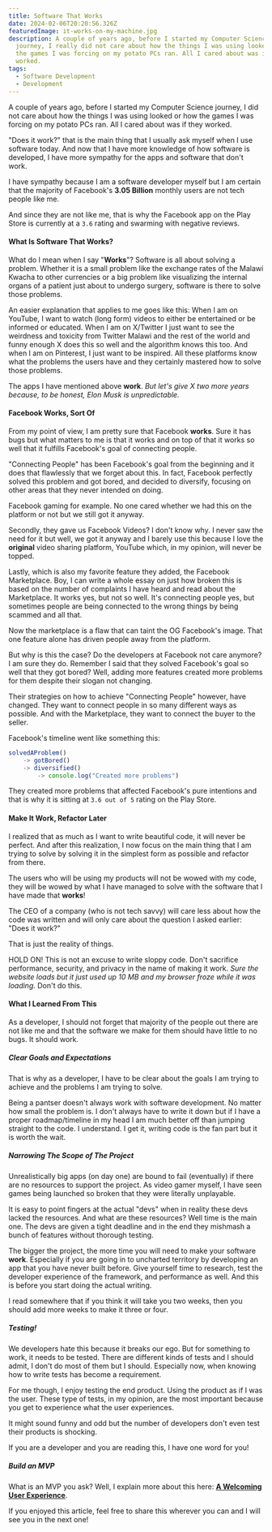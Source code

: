 ```yaml
---
title: Software That Works
date: 2024-02-06T20:20:56.326Z
featuredImage: it-works-on-my-machine.jpg
description: A couple of years ago, before I started my Computer Science
  journey, I really did not care about how the things I was using looked or how
  the games I was forcing on my potato PCs ran. All I cared about was if they
  worked.
tags:
  - Software Development
  - Development
---
```

A couple of years ago, before I started my Computer Science journey, I did not care about how the things I was using looked or how the games I was forcing on my potato PCs ran. All I cared about was if they worked.

"Does it work?" that is the main thing that I usually ask myself when I use software today. And now that I have more knowledge of how software is developed, I have more sympathy for the apps and software that don't work.

I have sympathy because I am a software developer myself but I am certain that the majority of Facebook's **3.05 Billion** monthly users are not tech people like me.

And since they are not like me, that is why the Facebook app on the Play Store is currently at a ```3.6``` rating and swarming with negative reviews.

#### What Is Software That Works?

What do I mean when I say "**Works**"? Software is all about solving a problem. Whether it is a small problem like the exchange rates of the Malawi Kwacha to other currencies or a big problem like visualizing the internal organs of a patient just about to undergo surgery, software is there to solve those problems.

An easier explanation that applies to me goes like this: When I am on YouTube, I want to watch (long form) videos to either be entertained or be informed or educated. When I am on X/Twitter I just want to see the weirdness and toxicity from Twitter Malawi and the rest of the world and funny enough X does this so well and the algorithm knows this too. And when I am on Pinterest, I just want to be inspired. All these platforms know what the problems the users have and they certainly mastered how to solve those problems.

The apps I have mentioned above **work**. *But let's give X two more years because, to be honest, Elon Musk is unpredictable.*

#### Facebook Works, Sort Of

From my point of view, I am pretty sure that Facebook **works**. Sure it has bugs but what matters to me is that it works and on top of that it works so well that it fulfills Facebook's goal of connecting people.

"Connecting People" has been Facebook's goal from the beginning and it does that flawlessly that we forget about this. In fact, Facebook perfectly solved this problem and got bored, and decided to diversify, focusing on other areas that they never intended on doing.

Facebook gaming for example. No one cared whether we had this on the platform or not but we still got it anyway.

Secondly, they gave us Facebook Videos? I don't know why. I never saw the need for it but well, we got it anyway and  I barely use this because I love the **original** video sharing platform, YouTube which, in my opinion, will never be topped.

Lastly, which is also my favorite feature they added, the Facebook Marketplace. Boy, I can write a whole essay on just how broken this is based on the number of complaints I have heard and read about the Marketplace. It works yes, but not so well. It's connecting people yes, but sometimes people are being connected to the wrong things by being scammed and all that.

Now the marketplace is a flaw that can taint the OG Facebook's image. That one feature alone has driven people away from the platform.

But why is this the case? Do the developers at Facebook not care anymore? I am sure they do. Remember I said that they solved Facebook's goal so well that they got bored? Well, adding more features created more problems for them despite their slogan not changing.

Their strategies on how to achieve "Connecting People" however, have changed. They want to connect people in so many different ways as possible. And with the Marketplace, they want to connect the buyer to the seller.

Facebook's timeline went like something this:

```typescript
solvedAProblem()
	-> gotBored()
	-> diversified()
		-> console.log("Created more problems")
```

They created more problems that affected Facebook's pure intentions and that is why it is sitting at ```3.6 out of 5``` rating on the Play Store.

#### Make It Work, Refactor Later
I realized that as much as I want to write beautiful code, it will never be perfect. And after this realization, I now focus on the main thing that I am trying to solve by solving it in the simplest form as possible and refactor from there.

The users who will be using my products will not be wowed with my code, they will be wowed by what I have managed to solve with the software that I have made that **works**!

The CEO of a company (who is not tech savvy) will care less about how the code was written and will only care about the question I asked earlier: "Does it work?"

That is just the reality of things.

HOLD ON! This is not an excuse to write sloppy code. Don't sacrifice performance, security, and privacy in the name of making it work. *Sure the website loads but it just used up 10 MB and my browser froze while it was loading.* Don't do this.

#### What I Learned From This

As a developer, I should not forget that majority of the people out there are not like me and that the software we make for them should have little to no bugs. It should work.

##### Clear Goals and Expectations
That is why as a developer, I have to be clear about the goals I am trying to achieve and the problems I am trying to solve.

Being a pantser doesn't always work with software development. No matter how small the problem is. I don't always have to write it down but if I have a proper roadmap/timeline in my head I am much better off than jumping straight to the code. I understand. I get it, writing code is the fan part but it is worth the wait.

##### Narrowing The Scope of The Project

Unrealistically big apps (on day one) are bound to fail (eventually) if there are no resources to support the project. As video gamer myself, I have seen games being launched so broken that they were literally unplayable.

It is easy to point fingers at the actual "devs" when in reality these devs lacked the resources. And what are these resources? Well time is the main one. The devs are given a tight deadline and in the end they mishmash a bunch of features without thorough testing.

The bigger the project, the more time you will need to make your software **work**. Especially if you are going in to uncharted territory by developing an app that you have never built before. Give yourself time to research, test the developer experience of the framework, and performance as well. And this is before you start doing the actual writing.

I read somewhere that if you think it will take you two weeks, then you should add more weeks to make it three or four.

##### Testing!

We developers hate this because it breaks our ego. But for something to work, it needs to be tested. There are different kinds of tests and I should admit, I don't do most of them but I should. Especially now, when knowing how to write tests has become a requirement.

For me though, I enjoy testing the end product. Using the product as if I was the user. These type of tests, in my opinion, are the most important because you get to experience what the user experiences.

It might sound funny and odd but the number of developers don't even test their products is shocking.

If you are a developer and you are reading this, I have one word for you!

##### Build an MVP
What is an MVP you ask? Well, I explain more about this here: <a href="/blog/a-welcoming-user-experience">**A Welcoming User Experience**</a>.

If you enjoyed this article, feel free to share this wherever you can and I will see you in the next one!
